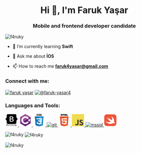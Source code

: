 <h1 align="center">Hi 👋, I'm Faruk Yaşar</h1>
<h3 align="center">Mobile and frontend developer candidate</h3>


<p align="left"> <img src="https://komarev.com/ghpvc/?username=f4ruky&label=Profile%20views&color=0e75b6&style=flat" alt="f4ruky" /> </p>



- 🌱 I’m currently learning **Swift**

- 💬 Ask me about **İOS**

- 📫 How to reach me **faruk4yasar@gmail.com**

<h3 align="left">Connect with me:</h3>
<p align="left">

<a href="https://linkedin.com/in/faruk yaşar" target="blank"><img align="center" src="https://raw.githubusercontent.com/rahuldkjain/github-profile-readme-generator/master/src/images/icons/Social/linked-in-alt.svg" alt="faruk yaşar" height="30" width="40" /></a>
<a href="https://medium.com/@faruk-yasar4" target="blank"><img align="center" src="https://raw.githubusercontent.com/rahuldkjain/github-profile-readme-generator/master/src/images/icons/Social/medium.svg" alt="@faruk-yasar4" height="30" width="40" /></a>
</p>

<h3 align="left">Languages and Tools:</h3>
<p align="left"> <a href="https://getbootstrap.com" target="_blank" rel="noreferrer"> <img src="https://raw.githubusercontent.com/devicons/devicon/master/icons/bootstrap/bootstrap-plain-wordmark.svg" alt="bootstrap" width="40" height="40"/> </a> <a href="https://www.w3schools.com/cs/" target="_blank" rel="noreferrer"> <img src="https://raw.githubusercontent.com/devicons/devicon/master/icons/csharp/csharp-original.svg" alt="csharp" width="40" height="40"/> </a> <a href="https://www.w3schools.com/css/" target="_blank" rel="noreferrer"> <img src="https://raw.githubusercontent.com/devicons/devicon/master/icons/css3/css3-original-wordmark.svg" alt="css3" width="40" height="40"/> </a> <a href="https://git-scm.com/" target="_blank" rel="noreferrer"> <img src="https://www.vectorlogo.zone/logos/git-scm/git-scm-icon.svg" alt="git" width="40" height="40"/> </a> <a href="https://www.w3.org/html/" target="_blank" rel="noreferrer"> <img src="https://raw.githubusercontent.com/devicons/devicon/master/icons/html5/html5-original-wordmark.svg" alt="html5" width="40" height="40"/> </a> <a href="https://developer.mozilla.org/en-US/docs/Web/JavaScript" target="_blank" rel="noreferrer"> <img src="https://raw.githubusercontent.com/devicons/devicon/master/icons/javascript/javascript-original.svg" alt="javascript" width="40" height="40"/> </a> <a href="https://www.microsoft.com/en-us/sql-server" target="_blank" rel="noreferrer"> <img src="https://www.svgrepo.com/show/303229/microsoft-sql-server-logo.svg" alt="mssql" width="40" height="40"/> </a> <a href="https://developer.apple.com/swift/" target="_blank" rel="noreferrer"> <img src="https://raw.githubusercontent.com/devicons/devicon/master/icons/swift/swift-original.svg" alt="swift" width="40" height="40"/> </a> </p>

<p><img align="left" src="https://github-readme-stats.vercel.app/api/top-langs?username=f4ruky&show_icons=true&locale=en&layout=compact" alt="f4ruky" /></p>

<p>&nbsp;<img align="center" src="https://github-readme-stats.vercel.app/api?username=f4ruky&show_icons=true&locale=en" alt="f4ruky" /></p>

<p><img align="center" src="https://github-readme-streak-stats.herokuapp.com/?user=f4ruky&" alt="f4ruky" /></p>
